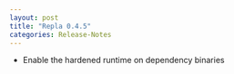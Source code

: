 ```yaml
---
layout: post
title: "Repla 0.4.5"
categories: Release-Notes
---
```


* Enable the hardened runtime on dependency binaries
